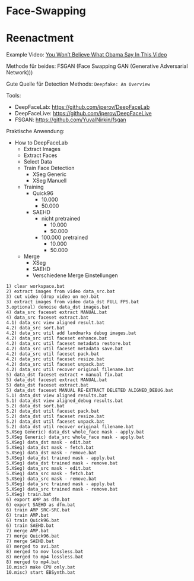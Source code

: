 # Face-Swapping


# Reenactment
Example Video: [You Won’t Believe What Obama Say In This Video](https://www.youtube.com/watch?v=cQ54GDm1eL0)

Methode für beides: FSGAN (Face Swapping GAN (Generative Adversarial Network)))

Gute Quelle für Detection Methods: ```Deepfake: An Overview```


Tools:
- DeepFaceLab: https://github.com/iperov/DeepFaceLab
- DeepFaceLive: https://github.com/iperov/DeepFaceLive
- FSGAN: https://github.com/YuvalNirkin/fsgan

Praktische Anwendung:
- How to DeepFaceLab
  - Extract Images
  - Extract Faces
  - Select Data
  - Train Face Detection
    - XSeg Generic
    - XSeg Manuell
  - Training
    - Quick96
      - 10.000
      - 50.000
    - SAEHD
      - nicht pretrained
        - 10.000
        - 50.000
      - 100.000 pretrained
        - 10.000
        - 50.000
  - Merge
    - XSeg
    - SAEHD
    - Verschiedene Merge Einstellungen


```
1) clear workspace.bat
2) extract images from video data_src.bat
3) cut video (drop video on me).bat
3) extract images from video data_dst FULL FPS.bat
3.optional) denoise data_dst images.bat
4) data_src faceset extract MANUAL.bat
4) data_src faceset extract.bat
4.1) data_src view aligned result.bat
4.2) data_src sort.bat
4.2) data_src util add landmarks debug images.bat
4.2) data_src util faceset enhance.bat
4.2) data_src util faceset metadata restore.bat
4.2) data_src util faceset metadata save.bat
4.2) data_src util faceset pack.bat
4.2) data_src util faceset resize.bat
4.2) data_src util faceset unpack.bat
4.2) data_src util recover original filename.bat
5) data_dst faceset extract + manual fix.bat
5) data_dst faceset extract MANUAL.bat
5) data_dst faceset extract.bat
5) data_dst faceset MANUAL RE-EXTRACT DELETED ALIGNED_DEBUG.bat
5.1) data_dst view aligned results.bat
5.1) data_dst view aligned_debug results.bat
5.2) data_dst sort.bat
5.2) data_dst util faceset pack.bat
5.2) data_dst util faceset resize.bat
5.2) data_dst util faceset unpack.bat
5.2) data_dst util recover original filename.bat
5.XSeg Generic) data_dst whole_face mask - apply.bat
5.XSeg Generic) data_src whole_face mask - apply.bat
5.XSeg) data_dst mask - edit.bat
5.XSeg) data_dst mask - fetch.bat
5.XSeg) data_dst mask - remove.bat
5.XSeg) data_dst trained mask - apply.bat
5.XSeg) data_dst trained mask - remove.bat
5.XSeg) data_src mask - edit.bat
5.XSeg) data_src mask - fetch.bat
5.XSeg) data_src mask - remove.bat
5.XSeg) data_src trained mask - apply.bat
5.XSeg) data_src trained mask - remove.bat
5.XSeg) train.bat
6) export AMP as dfm.bat
6) export SAEHD as dfm.bat
6) train AMP SRC-SRC.bat
6) train AMP.bat
6) train Quick96.bat
6) train SAEHD.bat
7) merge AMP.bat
7) merge Quick96.bat
7) merge SAEHD.bat
8) merged to avi.bat
8) merged to mov lossless.bat
8) merged to mp4 lossless.bat
8) merged to mp4.bat
10.misc) make CPU only.bat
10.misc) start EBSynth.bat
```